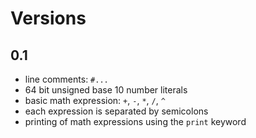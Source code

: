# Versions

## 0.1

- line comments: `#...`
- 64 bit unsigned base 10 number literals
- basic math expression: `+`, `-`, `*`, `/`, `^`
- each expression is separated by semicolons
- printing of math expressions using the `print` keyword
